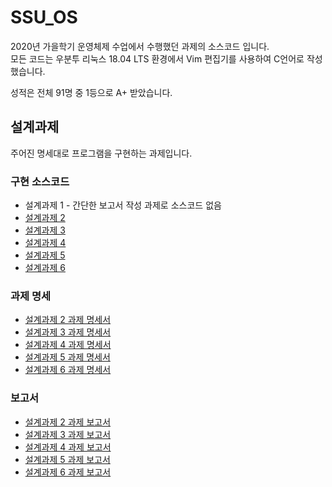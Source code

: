 # SSU_OS
2020년 가을학기 운영체제 수업에서 수행했던 과제의 소스코드 입니다.  
모든 코드는 우분투 리눅스 18.04 LTS 환경에서 Vim 편집기를 사용하여 C언어로 작성했습니다.

성적은 전체 91명 중 1등으로 A+ 받았습니다.

## 설계과제

주어진 명세대로 프로그램을 구현하는 과제입니다.

### 구현 소스코드
* 설계과제 1 - 간단한 보고서 작성 과제로 소스코드 없음
* [설계과제 2](./project2)
* [설계과제 3](./project3)
* [설계과제 4](./project4)
* [설계과제 5](./project5)
* [설계과제 6](./project6)

### 과제 명세
* [설계과제 2 과제 명세서](./project2/Project%232.pdf)
* [설계과제 3 과제 명세서](./project3/Project%233-V0.3.pdf)
* [설계과제 4 과제 명세서](./project4/Project%234.pdf)
* [설계과제 5 과제 명세서](./project5/Project%235-V1.0.pdf)
* [설계과제 6 과제 명세서](./project6/2020-OS-Project.pdf)

### 보고서
* [설계과제 2 과제 보고서](./project2/보고서.pdf)
* [설계과제 3 과제 보고서](./project3/보고서.pdf)
* [설계과제 4 과제 보고서](./project4/보고서.pdf)
* [설계과제 5 과제 보고서](./project5/보고서.pdf)
* [설계과제 6 과제 보고서](./project6/보고서.pdf)
